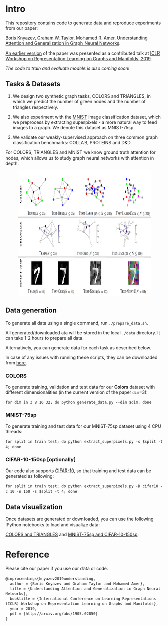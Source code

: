 # Intro

This repository contains code to generate data and reproduce experiments from our paper:

[Boris Knyazev, Graham W. Taylor, Mohamed R. Amer. Understanding Attention and Generalization in Graph Neural Networks](https://arxiv.org/abs/1905.02850). 

[An earlier version](https://rlgm.github.io/papers/54.pdf) of the paper was presented as a contributed talk at [ICLR Workshop on Representation Learning on Graphs and Manifolds, 2019](https://rlgm.github.io/cfp/).

*The code to train and evaluate models is also coming soon!*

## Tasks & Datasets

1. We design two synthetic graph tasks, COLORS and TRIANGLES, in which we predict the number of green nodes and the number of triangles respectively.

2. We also experiment with the [MNIST](http://yann.lecun.com/exdb/mnist/) image classification dataset, which we preprocess by extracting superpixels - a more natural way to feed images to a graph. We denote this dataset as MNIST-75sp.

3. We validate our weakly-supervised approach on three common graph classification benchmarks: COLLAB, PROTEINS and D&D.

For COLORS, TRIANGLES and MNIST we know ground truth attention for nodes, which allows us to study graph neural networks with attention in depth.

<figure> <img src="data/datasets.png" height="400"><figcaption></figcaption></figure>


## Data generation

To generate all data using a single command, run ```./prepare_data.sh```.

All generated/downloaded ata will be stored in the local ```./data``` directory.
It can take 1-2 hours to prepare all data.

Alternatively, you can generate data for each task as described below.

In case of any issues with running these scripts, they can be downloaded from [here](https://drive.google.com/drive/folders/1Prc-n9Nr8-5z-xphdRScftKKIxU4Olzh?usp=sharing).

### COLORS
To generate training, validation and test data for our **Colors** dataset with different dimensionalities
(in the current version of the paper ```dim```=3):

```for dim in 3 8 16 32; do python generate_data.py --dim $dim; done```

### MNIST-75sp
To generate training and test data for our MNIST-75sp dataset using 4 CPU threads:

```for split in train test; do python extract_superpixels.py -s $split -t 4; done```

### CIFAR-10-150sp [optionally]
Our code also supports [CIFAR-10](https://www.cs.toronto.edu/~kriz/cifar.html), so that training and test data can be generated as following:

```for split in train test; do python extract_superpixels.py -D cifar10 -c 10 -n 150 -s $split -t 4; done```

## Data visualization
Once datasets are generated or downloaded, you can use the following IPython notebooks to load and visualize data:

[COLORS and TRIANGLES](graphs_visualize.ipynb) and [MNIST-75sp and CIFAR-10-150sp](superpixels_visualize.ipynb).

# Reference

Please cite our paper if you use our data or code.

```
@inproceedings{knyazev2019understanding,
  author = {Boris Knyazev and Graham Taylor and Mohamed Amer},
  title = {Understanding Attention and Generalization in Graph Neural Networks},
  booktitle = {International Conference on Learning Representations (ICLR) Workshop on Representation Learning on Graphs and Manifolds},
  year = 2019,
  pdf = {http://arxiv.org/abs/1905.02850}
}
```
